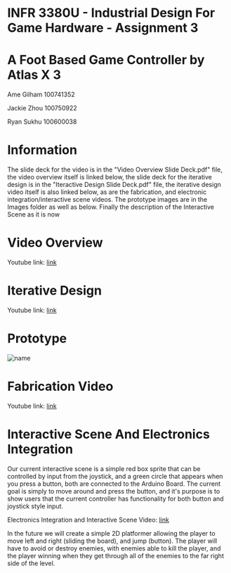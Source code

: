 # INFR 3380U - Industrial Design For Game Hardware - Assignment 3

# A Foot Based Game Controller by Atlas X 3

Ame Gilham 100741352

Jackie Zhou 100750922

Ryan Sukhu 100600038

# Information

The slide deck for the video is in the "Video Overview Slide Deck.pdf" file, the video overview itself is linked below, 
the slide deck for the iterative design is in the "Iteractive Design Slide Deck.pdf" file, the iterative design video itself 
is also linked below, as are the fabrication, and electronic integration/interactive scene videos. The prototype images 
are in the Images folder as well as below. Finally the description of the Interactive Scene as it is now

# Video Overview

Youtube link: [link](link "Youtube")

# Iterative Design

Youtube link: [link](link "Youtube")

# Prototype

![name](Images/filename.type)

# Fabrication Video

Youtube link: [link](link "Youtube")

# Interactive Scene And Electronics Integration

Our current interactive scene is a simple red box sprite that can be controlled by input from the joystick, and a green circle that appears when you press a button, both are connected to the Arduino Board. 
The current goal is simply to move around and press the button, and it's purpose is to show users that the current controller has functionality for both button and joystick style input.

Electronics Integration and Interactive Scene Video: [link](link "Youtube")

In the future we will create a simple 2D platformer allowing the player to move left and right (sliding the board), and jump (button). The player will have to avoid 
or destroy enemies, with enemies able to kill the player, and the player winning when they get through all of the enemies to the far right side of the level.
